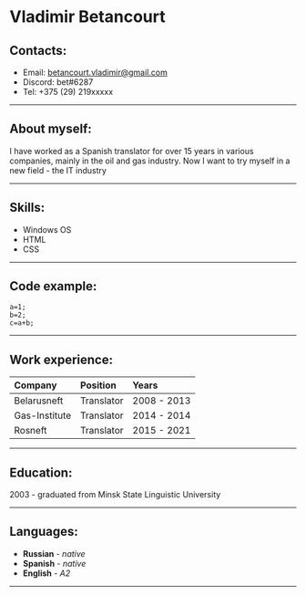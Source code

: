 
# Vladimir Betancourt
## Contacts:
* Email: betancourt.vladimir@gmail.com  
* Discord: bet#6287
* Tel: +375 (29) 219xxxxx
___
## About myself:
I have worked as a Spanish translator for over 15 years in various companies, mainly in the oil and gas industry. Now I want to try myself in a new field - the IT industry
___
## Skills:
* Windows OS
* HTML
* CSS
___
## Code example:
```
a=1;
b=2;
c=a+b;
```
___
## Work experience:
Company	| Position | Years
:----|:-------|:----|
Belarusneft | Translator | 2008 - 2013 
Gas-Institute | Translator | 2014 - 2014 
Rosneft | Translator | 2015 - 2021
___
## Education:
2003 - graduated from Minsk State Linguistic University
___
## Languages:
* **Russian** - *native*
* **Spanish** - *native*
* **English** - *A2*
___
